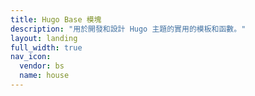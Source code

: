 ```yaml
---
title: Hugo Base 模塊
description: "用於開發和設計 Hugo 主題的實用的模板和函數。"
layout: landing
full_width: true
nav_icon:
  vendor: bs
  name: house
---
```

